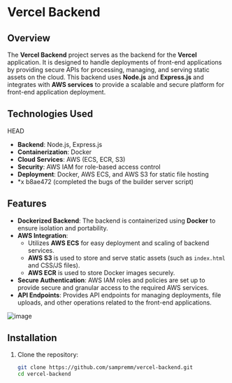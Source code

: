 # Vercel Backend

## Overview
The **Vercel Backend** project serves as the backend for the **Vercel** application. It is designed to handle deployments of front-end applications by providing secure APIs for processing, managing, and serving static assets on the cloud. This backend uses **Node.js** and **Express.js** and integrates with **AWS services** to provide a scalable and secure platform for front-end application deployment.

## Technologies Used
 HEAD
- **Backend**: Node.js, Express.js
- **Containerization**: Docker
- **Cloud Services**: AWS (ECS, ECR, S3)
- **Security**: AWS IAM for role-based access control
- **Deployment**: Docker, AWS ECS, and AWS S3 for static file hosting
- *x
 b8ae472 (completed the bugs of the builder server script)

## Features
- **Dockerized Backend**: The backend is containerized using **Docker** to ensure isolation and portability.
- **AWS Integration**:
  - Utilizes **AWS ECS** for easy deployment and scaling of backend services.
  - **AWS S3** is used to store and serve static assets (such as `index.html` and CSS/JS files).
  - **AWS ECR** is used to store Docker images securely.
- **Secure Authentication**: AWS IAM roles and policies are set up to provide secure and granular access to the required AWS services.
- **API Endpoints**: Provides API endpoints for managing deployments, file uploads, and other operations related to the front-end applications.

![image](https://github.com/user-attachments/assets/d3939c0a-a8b7-47ca-886e-05c2fd984aa8)

## Installation
1. Clone the repository:
   ```bash
   git clone https://github.com/sampremm/vercel-backend.git
   cd vercel-backend


   

